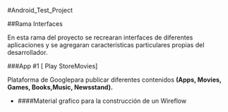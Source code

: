 #Android_Test_Project

##Rama Interfaces

En esta rama del proyecto se recrearan interfaces de diferentes aplicaciones y se agregaran características particulares propias del desarrollador.

###App #1 [ Play StoreMovies]

Plataforma de Googlepara publicar diferentes contenidos **(Apps, Movies, Games, Books,Music, Newsstand).**

* ####Material grafico para la construcción de un Wireflow